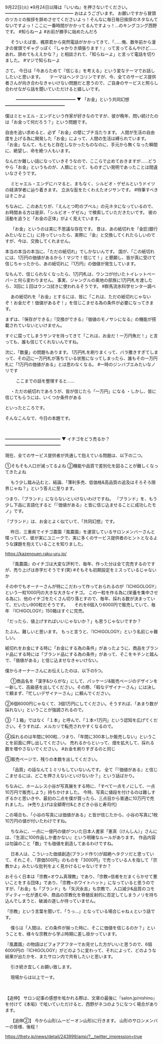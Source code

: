 9月22日(火) ※9月24日以降は『いいね』を押さないでください。
━━━━━━━━━━━━━━━━
おはようございます。
お願いですから冒頭のツカミの挨拶を辞めさせてくださいよっ！そんなに毎日毎日挨拶のネタなんてないですよっ！ここに一番時間がかかってるんですよっ！…のキングコング西野です。
#知らねーよ
#お前が勝手に始めたんだろ

　
そういえば昔、梶原君から突然電話がかかってきて、「……俺、数年前から漫才の冒頭でギャグっぽく『しゃかりき頑張ります！』って言ってるんやけど……あれ、辞めてもええかな？」と相談されて、「知らねーよ」と言って電話を切りました。
#マジで知らねーよ
　

さて。
今日は「今あらためて『信じる』を考える」という変なテーマでお話ししたいと思います。
　
テーマはヘンテコリンですが、今、全てのサービス提供者さんが向き合わなきゃいけない問題だと思うので、ご自身のサービスと照らし合わせながら話を聞いていただけると嬉しいです。

　
　
━━━━━━━━━━━━━━
▼ 「お金」という共同幻想
━━━━━━━━━━━━━━

僕はミヒャエル・エンデという作家が好きなのですが、彼が晩年、問い続けたのは「お金って何だろう？」という問題です。

自由を追い求めると、必ず「お金」の壁にブチ当たります。
人間が生活の自由度を上げる為に開発した「お金」によって、人間の生活は縛られています。
「お金」なんて、もともと存在しなかったものなのに、手元から無くなった瞬間に、絶望し、命を絶つ人もいます。


なんだか難しい話になっていきそうなので、ここらで止めておきますが……どうやら「お金」というものが、人類にとって、ものすごい発明であったことは間違いなさそうです。

　
ミヒャエル・エンデにハマると、まもなく、シルビオ・ゲゼルというドイツの経済学者に辿り着きます。
立派な髭をたくわえたオジサンです。
#特筆すべきはそこかよ

ちなみに、このあたりが、『えんとつ町のプペル』の元ネタになっているので、お時間ある方は是非、「シルビオ・ゲゼル」で検索していただきたいです。
彼の活動を追うと「お金の正体」がよく見えています。

　
「お金」というのは実に不思議な存在です。
昔は、あの紙切れを「金匠(銀行みたいなとこ)」に持っていったら、実際に『金』と交換してくれたらしいのですが、今は、交換してくれません。

本当の本当の本当に、「ただの紙切れ」でしかないんです。
国が、「この紙切れには、1万円の価値があるから！マジで！信じて！」と懇願し、皆が真に受けて信じちゃったから、あの紙切れに『1万円』の価値が発生しています。

なもんで、信じられなくなったら、1万円札は、ウンコが付いたトイレットペーパーと何ら変わりません。
事実、ジャングルの奥地の部族に1万円札を渡したら、3回に１回はウンコ拭きに使われるそうです。
#群馬流氷科学センター調べ

　
あの紙切れを「お金」とするには、皆に「これは、ただの紙切れじゃないぞ！お金だぞ！価値があるぞ！」を信じこませる為の条件が必要になってきます。

まずは、『保存ができる』『交換ができる』『価値のモノサシになる』の機能が搭載されていないといけません。

すぐに腐ってしまうサンマを持ってきて「これは、お金だ！一万円魚だ！」と言っても、誰も信じてくれないんですね。

次に、「数量」の問題もあります。
1万円札を刷りまくって、バラ撒きすぎてしまって、その辺に一万円札が落ちている状態になってしまったら、誰もその一万円札に「1万円の価値がある」とは思わなくなる。
#一時のジンバブエみたいなノリです

　
　
ここまでの話を整理すると……

　
・ただの紙切れであろうが、皆が信じたら「一万円」になる
・しかし、皆に信じてもらうには、いくつか条件がある

といったところです。

そんなこんなで、今日の本題です。

　

━━━━━━━━━━━━━
▼ イチゴをどう売るか？
━━━━━━━━━━━━━

現在、全てのサービス提供者が共通して抱えている問題は、以下の二つ。

①そもそも人口が減ってるよね
②機能や品質で差別化を図ることが難しくなってきたよね

　
もう少し踏み込むと、結論、「薄利多売、低価格&高品質の追及はそろそろ限界じゃね？」という答えに至ります。

つまり、『ブランド』にならないといけないわけですね。
『ブランド』を、もう少し下品に言語化すると「『価値がある』と皆に信じ込ませることに成功したモノ」です。

『ブランド』は、お金とよく似ていて、「共同幻想」です。

　
昨日、三重県でイチゴ農園『風農園』を運営しているサロンメンバーさんと喋っていて、彼が実にユニークで、実に多くのサービス提供者のヒントとなるような課題を抱えていることを知りました。

https://kazenouen.raku-uru.jp/

　
『風農園』のイチゴは大変な評判で、毎年、作った分は全て完売するのですが、売り上げは赤字だそうです(笑)
#そもそも初期設定をミスっているじゃないか

その中でもオーナーさんが特にこだわって作っておられるのが『ICHIGOLOGY』という一粒1000円の大きな大きなイチゴ。
この一粒を作る為に(栄養を集中させる為に)、他のイチゴをたくさん切り落とすので、毎年、採れる数が決まっていて、だいたい900粒だそうです。
　
それを6個入り6000円で販売していて、毎年
『ICHIGOLOGY』150箱はすぐに完売。

「だったら、値上げすればいいじゃないか？」も思うじゃないですか？

たぶん、難しいと思います。
もっと言うと、『ICHIGOLOGY』という名前じゃ難しい。
　

紙切れをお金にする時に「お金にする為の条件」があったように、商品をブランド品にする時には「ブランド品にする為の条件」があって、そこをキチンと踏んで、「価値がある」と信じ込ませなきゃいけない。

僕からオーナーさんにお伝えしたのは、以下の5つ。

　
①商品名を「漢字&ひらがな」にして、パッケージ&販売ページのデザインを一新して、高級感を出してください。その際、「暇なデザイナーさん」には決して頼まず、「忙しいデザイナーさん」に頼んでください。

②6個6000円じゃなくて、3個1万円にしてください。そうすれば、「あまり数が採れない」ということが強調されるので。

③「１箱」ではなく「１本」と呼んで、「１本=1万円」という認知を広げてください。そうすれば、メルカリで転売されやすくなるので。

④採れるのは年間に900粒…つまり、「年間に300本しか販売しない」ということを前面に押し出してください。
売れるからといって、畑を拡大して、採れる数を増やさないでください。
#お金を刷りすぎるのと同じ

⑤販売ページで、残りの本数を出してください。

　
「品質」の話なんて１ミリもしていないんです。
全て「『価値がある』と信じこませるには、どこを押さえないといけないか？」という話ばかり。

ちなみに、ホームレス小谷が写真展をする時に、「すべて一点モノにして、一点10万円で販売しよう」持ちかけました。
今時、写真に値段を付けるのは難しすぎるかと思いきや、最初の二点を僕が買ったら、三点目から普通に10万円で売れました。
(※売り上げは全額寄付&ときどき小谷と寿司代)

この場合も、「小谷の写真には価値がある」と皆が信じたから、小谷の写真に1枚10万円の値が付いたわけですね。

　
ちなみに、一点に一億円の値がついた日本人書家「憲真（けんしん）」さんには、『生涯に100作品しか書かない』という明確なルールがあります。
作品内容は勿論のこと「数」でも価値を創造してあるわけですね。

　
日本人は、こういった価値創造(ブランド作り)が超絶ヘタクソだと思っていて、それこそ、「原価500円」のものを「3000円」で売っている人を指して「宗教かよ」みたいな批判をよく見かけるじゃないですか？

おそらく日本は「宗教=オウム真理教」であり、「宗教=信者をだまくらかせて悪いことをする団体」であり、「宗教=ホワイトハット」になっていると思うのですが、「お金」も「ブランド」も「矢沢永吉」も宗教で、人口減少&品質のコモディティー化が進む中、商品の宗教化を脊髄反射的に否定してしまうノリを持ち込んでしまうと、破滅の道しか待っていません。

「宗教」という言葉を聞いて、「うっ…」となっている場合じゃねぇという話です。

　
僕らは「人間は、どの条件が揃った時に、そこに価値を信じるのか？」ということを、様々な宗教から学ぶ時期に差し掛かっています。

『風農園』の物語はビフォアアフターでお見せした方がいいと思うので、6個6000円の『ICHIGOLOGY』がどのように変わって、それによって、どのような結果が出たかを、またサロン内で共有したいと思います。

　
引き続き宜しくお願い致します。

　
現場からは以上でーす。

　
　

【追伸】
サロン記事の感想を呟かれる際は、文章の最後に『salon.jp/nishino』を付けて《本垢》で呟いていただけると、西野がネコのようになつく場合があります。

　
【追伸②】
今から山形(ムービーオン山形)に行きます。
山形のサロンメンバーの皆様、後程！

https://thetv.jp/news/detail/243999/amp/?__twitter_impression=true
